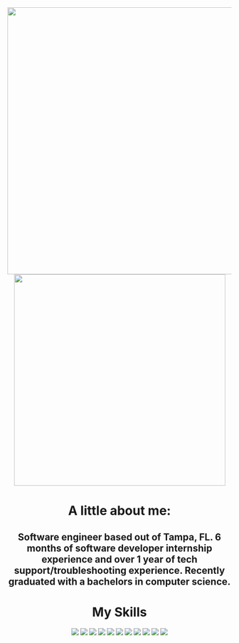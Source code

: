 <div align="center">
  <a href="https://github.com/pourroymatt750/github-readme-stats-git-masterstaa-rickstaa">
    <img align="center" width="600" src="https://github-readme-stats-git-masterstaa-rickstaa.vercel.app/api?username=pourroymatt750&hide=stars,issues&count_private=true&show_icons=true&theme=react" />
  </a>
</div>
<div align="center"> 
  <a href="https://github.com/pourroymatt750/github-readme-stats">
    <img align="center" width="475" src="https://github-readme-stats.vercel.app/api/top-langs/?username=pourroymatt750&layout=compact&theme=react&langs_count=6" />
  </a>
</div>

<h1 align="center">A little about me:</h1>

<h2 align="center">Software engineer based out of Tampa, FL. 6 months of software developer internship experience and over 1 year of tech support/troubleshooting experience. Recently graduated with a bachelors in computer science.</h2>

<div align="center">
  <h1>My Skills</h1>
  <img src="https://img.shields.io/badge/MongoDB-%234ea94b.svg?style=for-the-badge&logo=mongodb&logoColor=white" />
  <img src="https://img.shields.io/badge/postgres-%23316192.svg?style=for-the-badge&logo=postgresql&logoColor=white" />
  <img src="https://img.shields.io/badge/bootstrap-%23563D7C.svg?style=for-the-badge&logo=bootstrap&logoColor=white" />
  <img src="https://img.shields.io/badge/django-%23092E20.svg?style=for-the-badge&logo=django&logoColor=white" />
  <img src="https://img.shields.io/badge/node.js-6DA55F?style=for-the-badge&logo=node.js&logoColor=white" />
  <img src="https://img.shields.io/badge/express.js-%23404d59.svg?style=for-the-badge&logo=express&logoColor=%2361DAFB" />
  <img src="https://img.shields.io/badge/react-%2320232a.svg?style=for-the-badge&logo=react&logoColor=%2361DAFB" />
  <img src="https://img.shields.io/badge/css3-%231572B6.svg?style=for-the-badge&logo=css3&logoColor=white" />
  <img src="https://img.shields.io/badge/html5-%23E34F26.svg?style=for-the-badge&logo=html5&logoColor=white" />
  <img src="https://img.shields.io/badge/javascript-%23323330.svg?style=for-the-badge&logo=javascript&logoColor=%23F7DF1E" />
  <img src="https://img.shields.io/badge/python-3670A0?style=for-the-badge&logo=python&logoColor=ffdd54" />
</div>
